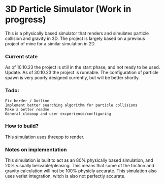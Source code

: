 # 3D Particle Simulator (Work in progress)

This is a physically based simulator that renders and simulates particle collision and gravity in 3D.
The project is largely based on a previous project of mine for a similar simulation in 2D.

### Current state
As of 10.10.23 the project is still in the start phase, and not ready to be used.
Update. As of 30.10.23 the project is runnable. The configuration of particle spawn is very poorly designed currently, but will be better shortly.

### Todo:
    Fix border / Outline
    Implement better searching algorithm for particle collisions
    Make a better readme
    General cleanup and user excperience/configuring

### How to build?
This simulation uses threepp to render.

### Notes on implementation
This simulation is built to act as an 80% physically based simulation, and 20% visually belivable/pleasing. This means that some of the friction and gravity calculation will not be 100% physicly accurate. This simulation also uses verlet integration, witch is also not perfectly accurate.